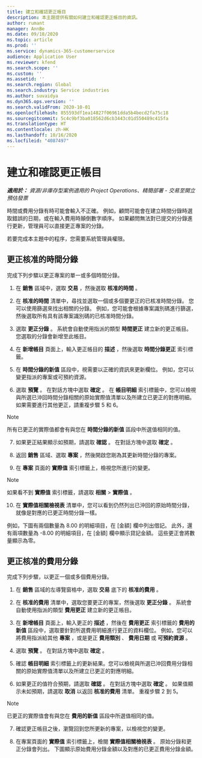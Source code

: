 ```yaml
---
title: 建立和確認更正帳目
description: 本主題提供有關如何建立和確認更正帳目的資訊。
author: rumant
manager: AnnBe
ms.date: 09/18/2020
ms.topic: article
ms.prod: ''
ms.service: dynamics-365-customerservice
audience: Application User
ms.reviewer: kfend
ms.search.scope: ''
ms.custom: ''
ms.assetid: ''
ms.search.region: Global
ms.search.industry: Service industries
ms.author: suvaidya
ms.dyn365.ops.version: ''
ms.search.validFrom: 2020-10-01
ms.openlocfilehash: 855593df1ea14827f06961dda5b4becd2fa75c18
ms.sourcegitcommit: 5c4c9bf3ba018562d6cb3443c01d550489c415fa
ms.translationtype: HT
ms.contentlocale: zh-HK
ms.lasthandoff: 10/16/2020
ms.locfileid: "4087497"
---
```

# <a name="create-and-confirm-correction-journals"></a>建立和確認更正帳目

_**適用於：** 資源/非庫存型案例適用的 Project Operations、精簡部署 - 交易至開立預估發票_

時間或費用分錄有時可能會輸入不正確。 例如，顧問可能會在建立時間分錄時選取錯誤的日期，或在輸入費用時顛倒數字順序。 如果顧問無法對已提交的分錄進行更新，管理員可以直接更正專案的分錄。

若要完成本主題中的程序，您需要系統管理員權限。

## <a name="correct-approved-time-entries"></a>更正核准的時間分錄     

完成下列步驟以更正專案的單一或多個時間分錄。

1. 在 **銷售** 區域中，選取 **交易** ，然後選取 **核准的時間** 。 

2. 在 **核准的時間** 清單中，尋找並選取一個或多個要更正的已核准時間分錄。 您可以使用篩選來找出相關的分錄。 例如，您可能會根據專案識別碼進行篩選，然後選取所有具有該專案識別碼的已核准時間分錄。

3. 選取 **更正分錄** 。 系統會自動使用指派的類型 **時間更正** 建立新的更正帳目。 您選取的分錄會新增至此帳目。 

4. 在 **新增帳目** 頁面上，輸入更正帳目的 **描述** ，然後選取 **時間分錄更正** 索引標籤。  

5. 在 **時間分錄的新值** 區段中，視需要以正確的資訊來更新欄位。 例如，您可以變更指派的專案或可預約資源。

6. 選取 **預覽** 。 在對話方塊中選取 **確定** 。 在 **帳目明細** 索引標籤中，您可以檢視與所選已沖回時間分錄相關的原始實際值清單以及所建立已更正的對應明細。 如果需要進行其他更正，請重複步驟 5 和 6。 

> [!NOTE]
> 所有已更正的實際值都會有與您在 **時間分錄的新值** 區段中所選值相同的值。

7. 如果更正結果顯示如預期，請選取 **確認** 。 在對話方塊中選取 **確定** 。

8. 返回 **銷售** 區域、選取 **專案** ，然後開啟您剛為其更新時間分錄的專案。 

9. 在 **專案** 頁面的 **實際值** 索引標籤上，檢視您所進行的變更。 

> [!NOTE]
> 如果看不到 **實際值** 索引標籤，請選取 **相關** > **實際值** 。  

10. 在 **實際值相關檢視表** 清單中，您可以看到仍然列出已沖回的原始時間分錄，就像是對應的已更正時間分錄一樣。 

例如，下圖有兩個數量為 8.00 的明細項目，在 [金額] 欄中列出借記。 此外，還有兩項數量為 -8.00 的明細項目，在 [金額] 欄中顯示貸記金額。 這些更正會將數量顯示為零。

 
## <a name="correct-approved-expense-entries"></a>更正核准的費用分錄

完成下列步驟，以更正一個或多個費用分錄。 

1. 在 **銷售** 區域的左導覽窗格中，選取 **交易** 底下的 **核准的費用** 。

2. 在 **核准的費用** 清單中，選取您要更正的專案，然後選取 **更正分錄** 。 系統會自動使用指派的類型 **費用更正** 建立新的更正帳目。 

3. 在 **新增帳目** 頁面上，輸入更正的 **描述** ，然後在 **費用更正** 索引標籤的 **費用的新值** 區段中，選取要針對所選費用明細進行更正的資料欄位。 例如，您可以將費用指派給其他 **專案** ，或是更正 **費用類別** 、 **費用日期** 或 **可預約資源** 。

4. 選取 **預覽** 。 在對話方塊中選取 **確定** 。 

5. 確認 **帳目明細** 索引標籤上的更新結果。您可以檢視與所選已沖回費用分錄相關的原始實際值清單以及所建立已更正的對應明細。

6. 如果更正的值符合預期，請選取 **確認** 。 在對話方塊中選取 **確定** 。 如果值顯示未如預期，請選取 **取消** 以返回 **核准的費用** 清單。 重複步驟 2 到 5。 

> [!NOTE]
> 已更正的實際值會有與您在 **費用的新值** 區段中所選值相同的值。

7. 確認更正帳目之後，瀏覽回到您所更新的專案，以檢視您的變更。  

8. 在專案頁面的 **實際值** 索引標籤上，檢閱 **實際值相關檢視表** 。 原始分錄和更正分錄會列出。 下圖顯示原始費用分錄金額以及對應的已更正費用分錄金額。 


